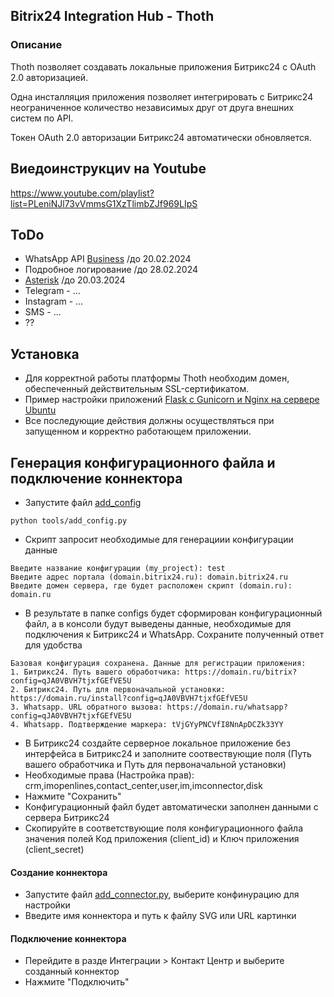 ## Bitrix24 Integration Hub - Thoth

### Описание

Thoth позволяет создавать локальные приложения Битрикс24 с OAuth 2.0 авторизацией.

Одна инсталляция приложения позволяет интегрировать с Битрикс24 неограниченное количество независимых друг от друга внешних систем по API.

Токен OAuth 2.0 авторизации Битрикс24 автоматически обновляется.

## Виедоинструкциv на Youtube

https://www.youtube.com/playlist?list=PLeniNJl73vVmmsG1XzTlimbZJf969LIpS

## ToDo
+ WhatsApp API [Business](https://developers.facebook.com/docs/whatsapp/) /до 20.02.2024
+ Подробное логирование /до 28.02.2024
+ [Asterisk](https://docs.asterisk.org/) /до 20.03.2024
+ Telegram - ... 
+ Instagram - ...
+ SMS - ...
+ ??

## Установка 
+ Для корректной работы платформы Thoth необходим домен, обеспеченный действительным SSL-сертификатом.
+ Пример настройки приложений [Flask с Gunicorn и Nginx на сервере Ubuntu](https://www.digitalocean.com/community/tutorials/how-to-serve-flask-applications-with-gunicorn-and-nginx-on-ubuntu-20-04)
+ Все последующие действия должны осуществляться при запущенном и корректно работающем приложении.

## Генерация конфигурационного файла и подключение коннектора 
+ Запустите файл [add_config](tools/add_config.py)
~~~
python tools/add_config.py
~~~
+ Скрипт запросит необходимые для генерациии конфигурации данные
~~~
Введите название конфигурации (my_project): test
Введите адрес портала (domain.bitrix24.ru): domain.bitrix24.ru
Введите домен сервера, где будет расположен скрипт (domain.ru): domain.ru
~~~
+ В результате в папке configs будет сформирован конфигурационный файл, а в консоли будут выведены данные, необходимые для подключения к Битрикс24 и WhatsApp. 
Сохраните полученный ответ для удобства 
~~~
Базовая конфигурация сохранена. Данные для регистрации приложения:
1. Битрикс24. Путь вашего обработчика: https://domain.ru/bitrix?config=qJA0VBVH7tjxfGEfVE5U
2. Битрикс24. Путь для первоначальной установки: https://domain.ru/install?config=qJA0VBVH7tjxfGEfVE5U
3. Whatsapp. URL обратного вызова: https://domain.ru/whatsapp?config=qJA0VBVH7tjxfGEfVE5U
4. Whatsapp. Подтверждение маркера: tVjGYyPNCVfI8NnApDCZk33YY

~~~
+ В Битрикс24 создайте серверное локальное приложение без интерфейса в Битрикс24 и заполните соотвествующие поля (Путь вашего обработчика и Путь для первоначальной установки)
+ Необходимые права (Настройка прав): crm,imopenlines,contact_center,user,im,imconnector,disk
+ Нажмите "Сохранить"
+ Конфигурационный файл будет автоматически заполнен данными с сервера Битрикс24
+ Скопируйте в соответствующие поля конфигурационного файла значения полей Код приложения (client_id) и Ключ приложения (client_secret)

#### Создание коннектора
+ Запустите файл [add_connector.py](tools/add_connector.py), выберите конфинурацию для настройки 
+ Введите имя коннектора и путь к файлу SVG или URL картинки

#### Подключение коннектора
+ Перейдите в разде Интеграции > Контакт Центр и выберите созданный коннектор
+ Нажмите "Подключить"
